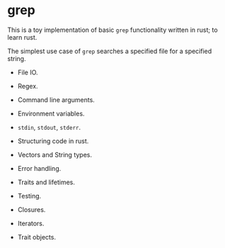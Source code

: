 # grep

This is a toy implementation of basic `grep` functionality written in rust; to learn rust.

The simplest use case of `grep` searches a specified file for a specified string.

- File IO.
- Regex.
- Command line arguments.
- Environment variables.
- `stdin`, `stdout`, `stderr`.

- Structuring code in rust.
- Vectors and String types.
- Error handling.
- Traits and lifetimes.
- Testing.
- Closures.
- Iterators.
- Trait objects.